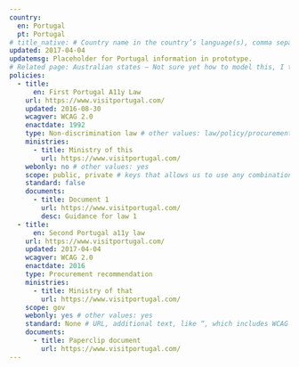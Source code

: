 ```yaml
---
country:
  en: Portugal
  pt: Portugal
# title_native: # Country name in the country’s language(s), comma separated. For Switzerland: Schweiz, Suisse, Svizzera, Svizra
updated: 2017-04-04
updatemsg: Placeholder for Portugal information in prototype.
# Related page: Australian states – Not sure yet how to model this, I tend to not have this
policies:
  - title:
      en: First Portugal A11y Law
    url: https://www.visitportugal.com/
    updated: 2016-08-30
    wcagver: WCAG 2.0
    enactdate: 1992
    type: Non-discrimination law # other values: law/policy/procurement
    ministries:
      - title: Ministry of this
        url: https://www.visitportugal.com/
    webonly: no # other values: yes
    scope: public, private # keys that allows us to use any combination
    standard: false
    documents:
      - title: Document 1
        url: https://www.visitportugal.com/
        desc: Guidance for law 1
  - title:  
      en: Second Portugal a11y law
    url: https://www.visitportugal.com/
    updated: 2017-04-04
    wcagver: WCAG 2.0
    enactdate: 2016
    type: Procurement recommendation
    ministries:
      - title: Ministry of that
        url: https://www.visitportugal.com/
    scope: gov
    webonly: yes # other values: yes
    standard: None # URL, additional text, like “, which includes WCAG 2.0 verbatim without modifications for Web content, and WCAG 2.0 as interpreted by WCAG2ICT for non-Web documentation and software.” is taken programatically from the standards.yaml document in _data to avoid different text for the same content.
    documents:
      - title: Paperclip document
        url: https://www.visitportugal.com/
---
```

